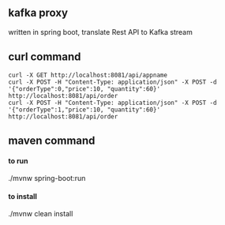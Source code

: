 ## kafka proxy
written in spring boot, translate Rest API to Kafka stream

## curl command
```
curl -X GET http://localhost:8081/api/appname
curl -X POST -H "Content-Type: application/json" -X POST -d '{"orderType":0,"price":10, "quantity":60}' http://localhost:8081/api/order
curl -X POST -H "Content-Type: application/json" -X POST -d '{"orderType":1,"price":10, "quantity":60}' http://localhost:8081/api/order
```
## maven command
#### to run
./mvnw spring-boot:run
#### to install
./mvnw clean install